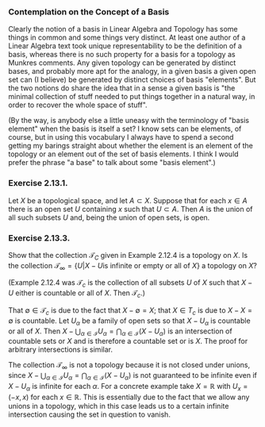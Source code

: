 ### Contemplation on the Concept of a Basis

Clearly the notion of a basis in Linear Algebra and Topology has some things in common and some things very distinct.
At least one author of a Linear Algebra text took unique representability to be the definition of a basis, whereas there is no such property for a basis for a topology as Munkres comments.
Any given topology can be generated by distinct bases, and probably more apt for the analogy, in a given basis a given open set can (I believe) be generated by distinct choices of basis "elements".
But the two notions do share the idea that in a sense a given basis is "the minimal collection of stuff needed to put things together in a natural way, in order to recover the whole space of stuff".

(By the way, is anybody else a little uneasy with the terminology of "basis element" when the basis is itself a set?
I know sets can be elements, of course, but in using this vocabulary I always have to spend a second getting my barings straight about whether the element is an element of the topology or an element out of the set of basis elements.
I think I would prefer the phrase "a base" to talk about some "basis element".)

### Exercise 2.13.1.
Let $X$ be a topological space, and let $A \subset X$.
Suppose that for each $x \in A$ there is an open set $U$ containing $x$ such that $U \subset A$.
Then $A$ is the union of all such subsets $U$ and, being the union of open sets, is open.

### Exercise 2.13.3.

Show that the collection $\mathcal{T}_{C}$ given in Example 2.12.4 is a topology on $X$.
Is the collection $\mathcal{T}_\infty = \{U |X-U \text{is infinite or empty or all of } X\}$ a topology on $X$?

(Example 2.12.4 was $\mathcal T_c$ is the collection of all subsets $U$ of $X$ such that $X-U$ either is countable or all of $X$.
Then $\mathcal{T}_c$.)

That $\emptyset\in \mathcal{T}_c$ is due to the fact that $X-\emptyset = X$; that $X\in T_c$ is due to $X-X=\emptyset$ is countable.
Let $U_\alpha$ be a family of open sets so that $X-U_\alpha$ is countable or all of $X$.
Then $\displaystyle X - \bigcup_{\alpha \in \mathcal{I}}U_\alpha = \bigcap_{\alpha\in \mathcal{I}}(X-U_\alpha)$ is an intersection of countable sets or $X$ and is therefore a countable set or is $X$.
The proof for arbitrary intersections is similar.

The collection $\mathcal{T}_\infty$ is not a topology because it is not closed under unions, since $\displaystyle X-\bigcup_{\alpha\in\mathcal{I}}U_\alpha=\bigcap_{\alpha\in\mathcal{I}}(X-U_\alpha)$ is not guaranteed to be infinite even if $X-U_\alpha$ is infinite for each $\alpha$.
For a concrete example take $X=\mathbb{R}$ with $U_x = (-x,x)$ for each $x\in \mathbb{R}$.
This is essentially due to the fact that we allow any unions in a topology, which in this case leads us to a certain infinite intersection causing the set in question to vanish.
